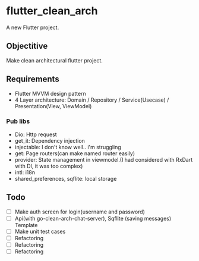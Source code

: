 # flutter_clean_arch

A new Flutter project.

## Objectitive

Make clean architectural flutter project.

## Requirements

- Flutter MVVM design pattern
- 4 Layer architecture: Domain / Repository / Service(Usecase) / Presentation(View, ViewModel)

### Pub libs
- Dio: Http request
- get_it: Dependency injection
- injectable: I don't know well.. i'm struggling
- get: Page routers(can make named router easily)
- provider: State management in viewmodel.(I had considered with RxDart with DI, it was too complex)
- intl: i18n
- shared_preferences, sqflite: local storage


## Todo

- [ ] Make auth screen for login(username and password)
- [ ] Api(with go-clean-arch-chat-server), Sqflite (saving messages) Template
- [ ] Make unit test cases
- [ ] Refactoring
- [ ] Refactoring
- [ ] Refactoring
